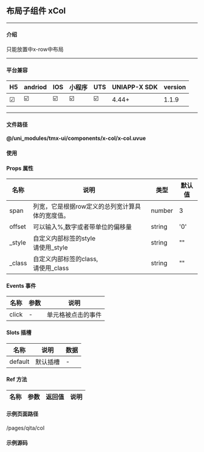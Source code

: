 
## 布局子组件 xCol

***

#### 介绍

只能放置中x-row中布局

***

#### 平台兼容

| H5 | andriod | IOS | 小程序 | UTS | UNIAPP-X SDK | version |
| --- | --- | --- | --- | --- | --- | --- |
| ☑ | ☑️ | ☑️ | ☑️ | ☑️ | 4.44+ | 1.1.9 |

***

#### 文件路径

**@/uni_modules/tmx-ui/components/x-col/x-col.uvue**

#### 使用

<x-col></x-col>

#### Props 属性

| 名称 | 说明 | 类型 | 默认值 |
| ------ | ---- | ---- | ---- |
| span | 列宽，它是根据row定义的总列宽计算具体的宽度值。 | number | 3 |
| offset | 可以输入%,数字或者带单位的偏移量 | string | '0' |
| _style | 自定义内部标签的style<br>请使用_style | string | "" |
| _class | 自定义内部标签的class,<br>请使用_class | string | "" |



#### Events 事件

| 名称 | 参数 | 说明 |
| ------ | ---- | ---- |
| click | - | 单元格被点击的事件 |


#### Slots 插槽

| 名称 | 说明 | 数据 |
| ------ | ---- | ---- |
| default | 默认插槽 | - |


#### Ref 方法

| 名称 | 参数 | 返回值 | 说明 |
| ------ | ---- | ---- | ---- |


#### 示例页面路径

/pages/qita/col

#### 示例源码


		
